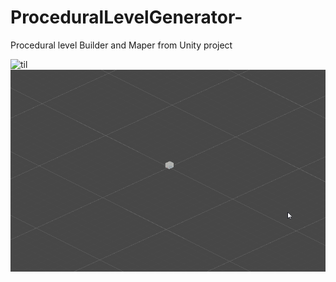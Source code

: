 # ProceduralLevelGenerator-
Procedural level Builder and Maper from Unity project

![til](./image/GraphDemoGenFP.gif)
![til](./image/GraphDemoGenOpen.gif)
